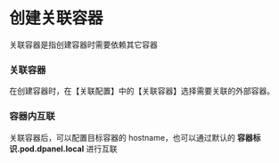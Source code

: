 # 创建关联容器

关联容器是指创建容器时需要依赖其它容器

### 关联容器

在创建容器时，在【关联配置】中的【关联容器】选择需要关联的外部容器。

### 容器内互联

关联容器后，可以配置目标容器的 hostname，也可以通过默认的 **容器标识.pod.dpanel.local** 进行互联

